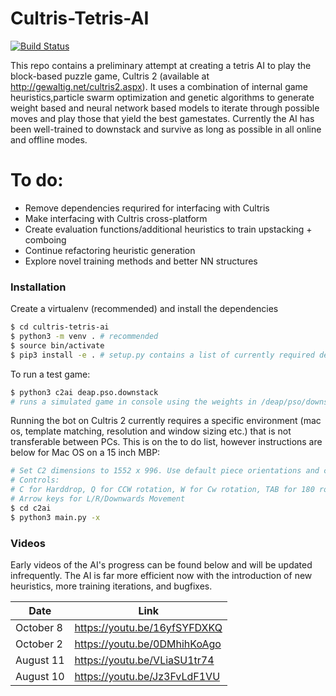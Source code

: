 # Cultris-Tetris-AI
[![Build Status](https://travis-ci.org/joemccann/dillinger.svg?branch=master)](https://travis-ci.org/joemccann/dillinger)

This repo contains a preliminary attempt at creating a tetris AI to play the block-based puzzle game, Cultris 2 (available at http://gewaltig.net/cultris2.aspx). It uses a combination of internal game heuristics,particle swarm optimization and genetic algorithms to generate weight based and neural network based models to iterate through possible moves and play those that yield the best gamestates. Currently the AI has been well-trained to downstack and survive as long as possible in all online and offline modes.


# To do:
  - Remove dependencies requrired for interfacing with Cultris
  - Make interfacing with Cultris cross-platform
  - Create evaluation functions/additional heuristics to train upstacking + comboing
  - Continue refactoring heuristic generation
  - Explore novel training methods and better NN structures


### Installation

Create a virtualenv (recommended) and install the dependencies

```sh
$ cd cultris-tetris-ai
$ python3 -m venv . # recommended
$ source bin/activate
$ pip3 install -e . # setup.py contains a list of currently required dependencies
```

To run a test game:
```sh
$ python3 c2ai deap.pso.downstack 
# runs a simulated game in console using the weights in /deap/pso/downstack/tetris.py
```

Running the bot on Cultris 2 currently requires a specific environment (mac os, template matching, resolution and window sizing etc.) that is not transferable between PCs. This is on the to do list, however instructions are below for Mac OS on a 15 inch MBP:
```sh
# Set C2 dimensions to 1552 x 996. Use default piece orientations and colors.
# Controls: 
# C for Harddrop, Q for CCW rotation, W for Cw rotation, TAB for 180 rotation
# Arrow keys for L/R/Downwards Movement
$ cd c2ai
$ python3 main.py -x 
```

### Videos

Early videos of the AI's progress can be found below and will be updated infrequently. The AI is far more efficient now with the introduction of new heuristics, more training iterations, and bugfixes.

| Date | Link |
| ------ | ------ |
| October 8 | https://youtu.be/16yfSYFDXKQ |
| October 2 | https://youtu.be/0DMhihKoAgo |
| August 11 | https://youtu.be/VLiaSU1tr74 |
| August 10 | https://youtu.be/Jz3FvLdF1VU |


